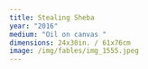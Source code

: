 ```yaml
---
title: Stealing Sheba
year: "2016"
medium: "Oil on canvas "
dimensions: 24x30in. / 61x76cm
image: /img/fables/img_1555.jpeg
---
```




